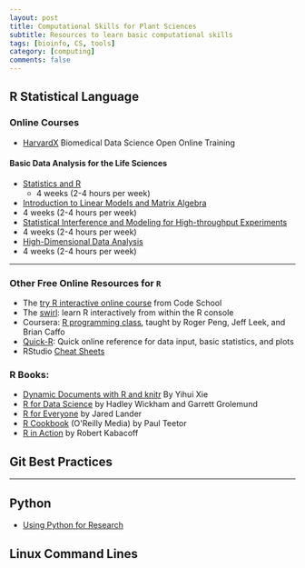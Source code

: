 ```yaml
---
layout: post
title: Computational Skills for Plant Sciences
subtitle: Resources to learn basic computational skills
tags: [bioinfo, CS, tools]
category: [computing]
comments: false
---
```


## R Statistical Language

### Online Courses

- [HarvardX](http://rafalab.github.io/pages/harvardx.html) Biomedical Data Science Open Online Training

#### Basic Data Analysis for the Life Sciences
- [Statistics and R](https://www.edx.org/learn/r-programming/harvard-university-statistics-and-r)
  - 4 weeks (2-4 hours per week)
- [Introduction to Linear Models and Matrix Algebra](https://www.edx.org/learn/linear-algebra/harvard-university-introduction-to-linear-models-and-matrix-algebra)
 - 4 weeks (2-4 hours per week)
- [Statistical Interference and Modeling for High-throughput Experiments](https://www.edx.org/learn/statistics/harvard-university-statistical-inference-and-modeling-for-high-throughput-experiments)
 - 4 weeks (2-4 hours per week)
- [High-Dimensional Data Analysis](https://www.edx.org/learn/data-analysis/harvard-university-high-dimensional-data-analysis)
 - 4 weeks (2-4 hours per week)

-----------------------------
### Other Free Online Resources for `R`

- The [try R interactive online course](http://tryr.codeschool.com/) from Code School
- The [swirl](http://swirlstats.com/): learn R interactively from within the R console
- Coursera: [R programming class](https://www.coursera.org/learn/r-programming), taught by Roger Peng, Jeff Leek, and Brian Caffo
- [Quick-R](http://www.statmethods.net/): Quick online reference for data input, basic statistics, and plots
- RStudio [Cheat Sheets](https://www.rstudio.com/resources/cheatsheets/)

### R Books:

- [Dynamic Documents with R and knitr](https://www.amazon.com/dp/1498716962/ref=cm_sw_su_dp) By Yihui Xie
- [R for Data Science](https://www.amazon.com/R-Data-Science-Hadley-Wickham/dp/1491910399/ref=as_li_ss_tl?ie=UTF8&qid=1469550189&sr=8-1&keywords=R+for+data+science&linkCode=sl1&tag=devtools-20&linkId=6fe0069f9605cf847ed96c191f4e84dd) by Hadley Wickham and Garrett Grolemund
- [R for Everyone](https://www.amazon.com/Everyone-Advanced-Analytics-Graphics-Addison-Wesley/dp/0321888030/) by Jared Lander
- [R Cookbook](https://www.amazon.com/Cookbook-OReilly-Cookbooks-Paul-Teetor/dp/0596809158/) (O'Reilly Media) by Paul Teetor
- [R in Action](https://www.amazon.com/R-Action-Robert-Kabacoff/dp/1935182390) by Robert Kabacoff

## Git Best Practices

------------
## Python

- [Using Python for Research](https://www.edx.org/learn/python/harvard-university-using-python-for-research)

## Linux Command Lines
